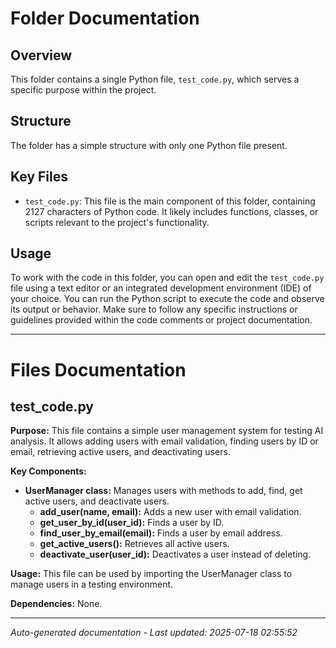 # Folder Documentation

## Overview
This folder contains a single Python file, `test_code.py`, which serves a specific purpose within the project.

## Structure
The folder has a simple structure with only one Python file present.

## Key Files
- `test_code.py`: This file is the main component of this folder, containing 2127 characters of Python code. It likely includes functions, classes, or scripts relevant to the project's functionality.

## Usage
To work with the code in this folder, you can open and edit the `test_code.py` file using a text editor or an integrated development environment (IDE) of your choice. You can run the Python script to execute the code and observe its output or behavior. Make sure to follow any specific instructions or guidelines provided within the code comments or project documentation.

---

# Files Documentation

## test_code.py

**Purpose:** This file contains a simple user management system for testing AI analysis. It allows adding users with email validation, finding users by ID or email, retrieving active users, and deactivating users.

**Key Components:**
- **UserManager class:** Manages users with methods to add, find, get active users, and deactivate users.
  - **add_user(name, email):** Adds a new user with email validation.
  - **get_user_by_id(user_id):** Finds a user by ID.
  - **find_user_by_email(email):** Finds a user by email address.
  - **get_active_users():** Retrieves all active users.
  - **deactivate_user(user_id):** Deactivates a user instead of deleting.

**Usage:** This file can be used by importing the UserManager class to manage users in a testing environment.

**Dependencies:** None.

---
*Auto-generated documentation - Last updated: 2025-07-18 02:55:52*
